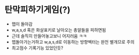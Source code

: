 # 탄막피하기게임(?)
* 맵이 돌아감
* w,a,s,d 혹은 화살표키로 날아오는 총알들을 피하면됨
* 근데 솔직히 만들어놓고보니 어지러움 ㅋㅋ
* 맵돌아가는거하고 w,a,s,d로 이동하는 방향벡터는 완전 별개므로 주의
* 최고점수 기록기능 있었던듯?

